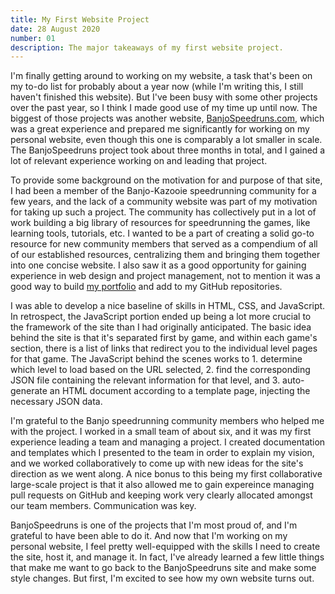 ```yaml
---
title: My First Website Project
date: 28 August 2020
number: 01
description: The major takeaways of my first website project.
---
```

I'm finally getting around to working on my website, a task that's been on my to-do list for probably about
a year now (while I'm writing this, I still haven't finished this website).
But I've been busy with some other projects over the past year, so I think I made good use of my time up until
now. The biggest of those projects was another website, [BanjoSpeedruns.com](https://banjospeedruns.com), which was a great experience and prepared me significantly for working on my personal website, even though this one is comparably a lot smaller in scale.
The BanjoSpeedruns project took about three months in total, and I gained a lot of relevant experience working on and leading that project.

To provide some background on the motivation for and purpose of that site, I had been a member of the Banjo-Kazooie speedrunning
community for a few years, and the lack of a community website was part of my motivation for taking up such a project. The community
has collectively put in a lot of work building a big library of resources for speedrunning the games, like learning tools,
tutorials, etc. I wanted to be a part of creating a solid go-to resource for new community members that served as a compendium
of all of our established resources, centralizing them and bringing them together into one concise website.
I also saw it as a good opportunity for gaining experience in web design and project management, not to mention it was a good way
to build [my portfolio](https://github.com/Dechrissen) and add to my GitHub repositories.

I was able to develop a nice baseline of skills in HTML, CSS, and JavaScript. In retrospect, the JavaScript portion ended up being a lot more
crucial to the framework of the site than I had originally anticipated. The basic idea behind the site is that it's separated
first by game, and within each game's section, there is a list of links that redirect you to the individual level pages for that game.
The JavaScript behind the scenes works to 1. determine which level to load based on the URL selected, 2. find the corresponding
JSON file containing the relevant information for that level, and 3. auto-generate an HTML document according to a template page,
injecting the necessary JSON data.

I'm grateful to the Banjo speedrunning community members who helped me with the project. I worked in a small team of about six,
and it was my first experience leading a team and managing a project. I created documentation and templates which I presented
to the team in order to explain my vision, and we worked collaboratively to come up with new ideas for the site's direction as
we went along. A nice bonus to this being my first collaborative large-scale project is that it also allowed me to gain expereince
managing pull requests on GitHub and keeping work very clearly allocated amongst our team members. Communication was key.

BanjoSpeedruns is one of the projects that I'm most proud of, and I'm grateful to have been able to do it. And now that
I'm working on my personal website, I feel pretty well-equipped with the skills I need to create the site, host it, and manage it.
In fact, I've already learned a few little things that make me want to go back to the BanjoSpeedruns site and make some
style changes. But first, I'm excited to see how my own website turns out.
